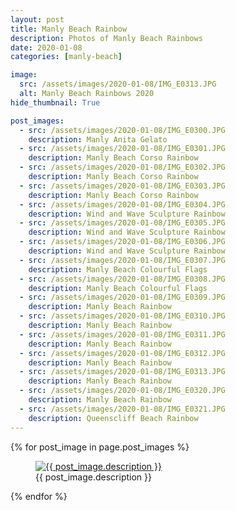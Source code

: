 ```yaml
---
layout: post
title: Manly Beach Rainbow
description: Photos of Manly Beach Rainbows
date: 2020-01-08
categories: [manly-beach]

image:
  src: /assets/images/2020-01-08/IMG_E0313.JPG
  alt: Manly Beach Rainbows 2020
hide_thumbnail: True

post_images:
  - src: /assets/images/2020-01-08/IMG_E0300.JPG
    description: Manly Anita Gelato
  - src: /assets/images/2020-01-08/IMG_E0301.JPG
    description: Manly Beach Corso Rainbow
  - src: /assets/images/2020-01-08/IMG_E0302.JPG
    description: Manly Beach Corso Rainbow
  - src: /assets/images/2020-01-08/IMG_E0303.JPG
    description: Manly Beach Corso Rainbow
  - src: /assets/images/2020-01-08/IMG_E0304.JPG
    description: Wind and Wave Sculpture Rainbow
  - src: /assets/images/2020-01-08/IMG_E0305.JPG
    description: Wind and Wave Sculpture Rainbow
  - src: /assets/images/2020-01-08/IMG_E0306.JPG
    description: Wind and Wave Sculpture Rainbow
  - src: /assets/images/2020-01-08/IMG_E0307.JPG
    description: Manly Beach Colourful Flags
  - src: /assets/images/2020-01-08/IMG_E0308.JPG
    description: Manly Beach Colourful Flags
  - src: /assets/images/2020-01-08/IMG_E0309.JPG
    description: Manly Beach Rainbow
  - src: /assets/images/2020-01-08/IMG_E0310.JPG
    description: Manly Beach Rainbow
  - src: /assets/images/2020-01-08/IMG_E0311.JPG
    description: Manly Beach Rainbow
  - src: /assets/images/2020-01-08/IMG_E0312.JPG
    description: Manly Beach Rainbow
  - src: /assets/images/2020-01-08/IMG_E0313.JPG
    description: Manly Beach Rainbow
  - src: /assets/images/2020-01-08/IMG_E0320.JPG
    description: Manly Beach Rainbow
  - src: /assets/images/2020-01-08/IMG_E0321.JPG
    description: Queenscliff Beach Rainbow
---
```


{% for post_image in page.post_images %}
<figure>
  <a href="{{ post_image.src }}" target="_blank">
    <img src="{{ post_image.src }}" alt="{{ post_image.description }}" title="{{ post_image.description }}" >
  </a>
  <figcaption>{{ post_image.description }}</figcaption>
</figure>
{% endfor %}